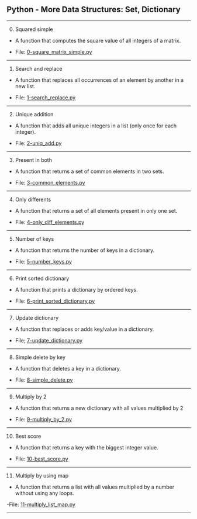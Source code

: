 ## Python - More Data Structures: Set, Dictionary

---

0. Squared simple

- A function that computes the square value of all integers of a matrix.

- File: [0-square_matrix_simple.py](./0-square_matrix_simple.py)

---

1. Search and replace

- A function that replaces all occurrences of an element by another in a new list.

- File: [1-search_replace.py](./1-search_replace.py)

---

2. Unique addition

- A function that adds all unique integers in a list (only once for each integer).

- File: [2-uniq_add.py](./2-uniq_add.py)

---

3. Present in both

- A function that returns a set of common elements in two sets.

- File: [3-common_elements.py](./3-common_elements.py)

---

4. Only differents

- A function that returns a set of all elements present in only one set.

- File: [4-only_diff_elements.py](./4-only_diff_elements.py)

---

5. Number of keys

- A function that returns the number of keys in a dictionary.

- File: [5-number_keys.py](./5-number_keys.py)

---

6. Print sorted dictionary

- A function that prints a dictionary by ordered keys.

- File: [6-print_sorted_dictionary.py](./6-print_sorted_dictionary.py)

---

7. Update dictionary

- A function that replaces or adds key/value in a dictionary.

- File; [7-update_dictionary.py](./7-update_dictionary.py)

---

8. Simple delete by key

- A function that deletes a key in a dictionary.

- File: [8-simple_delete.py](./8-simple_delete.py)

---

9. Multiply by 2

- A function that returns a new dictionary with all values multiplied by 2

- File: [9-multiply_by_2.py](./9-multiply_by_2.py)

---

10. Best score

- A function that returns a key with the biggest integer value.

- File: [10-best_score.py](./10-best_score.py)

---

11. Multiply by using map

- A function that returns a list with all values multiplied by a number without using any loops.

-File: [11-multiply_list_map.py](./11-multiply_list_map.py)

---
